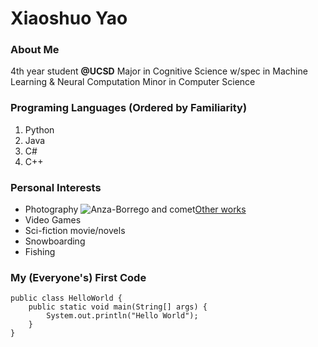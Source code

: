 # Xiaoshuo Yao



### About Me
4th year student **@UCSD**
Major in Cognitive Science w/spec in Machine Learning & Neural Computation
Minor in Computer Science


### Programing Languages (Ordered by Familiarity)
1. Python
2. Java
3. C#
4. C++

### Personal Interests
- Photography ![Anza-Borrego and comet](page1.jpg)[Other works](photography.md)
- Video Games
- Sci-fiction movie/novels
- Snowboarding
- Fishing

### My (Everyone's) First Code
```
public class HelloWorld {
    public static void main(String[] args) {
        System.out.println("Hello World");
    }
}
```